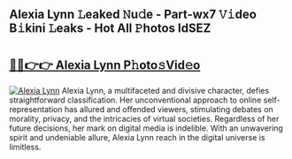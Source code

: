 ## Alexia Lynn 𝙻eaked 𝙽u𝚍e - Part-wx7 𝚅𝚒deo B𝚒kini 𝙻eaks - Hot All 𝙿hotos IdSEZ

# <h2><a href="http://ld3918x.urlbe.top/?page=Alexia+Lynn">🔗🔗👉👉 Alexia Lynn P𝚑oto𝚜Vid𝚎o</a></h2>

[![Alexia Lynn](https://i.imgur.com/eBuTRDB.gif)](http://ld3918x.urlbe.top/?page=Alexia+Lynn)
Alexia Lynn, a multifaceted and divisive character, defies straightforward classification. Her unconventional approach to online self-representation has allured and offended viewers, stimulating debates on morality, privacy, and the intricacies of virtual societies. Regardless of her future decisions, her mark on digital media is indelible. With an unwavering spirit and undeniable allure, Alexia Lynn reach in the digital universe is limitless.
